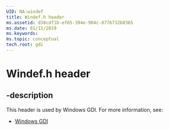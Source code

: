 ```yaml
---
UID: NA:windef
title: Windef.h header
ms.assetid: d38cdf1b-ef65-394e-984c-8776732b0365
ms.date: 01/11/2019
ms.keywords: 
ms.topic: conceptual
tech.root: gdi
---
```


# Windef.h header


## -description


This header is used by Windows GDI. For more information, see:

- [Windows GDI](../_gdi/index.md)

